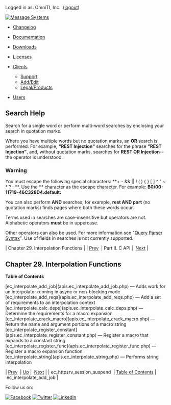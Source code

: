 Logged in as: OmniTI, Inc.  ([logout](https://support.messagesystems.com/logout.php))

[![Message Systems](https://support.messagesystems.com/images/ms-white205.png)](https://support.messagesystems.com/start.php) 

*   [Changelog](https://support.messagesystems.com/start.php?show=changelog)
*   [Documentation](https://support.messagesystems.com/docs/)
*   [Downloads](https://support.messagesystems.com/start.php)

*   [Licenses](https://support.messagesystems.com/license_summary.php)
*   <a href="">Clients</a>
    *   [Support](https://support.messagesystems.com/cs.php)
    *   [Add/Edit](https://support.messagesystems.com/edit_client.php)
    *   [Legal/Products](https://support.messagesystems.com/edit_products.php)
*   [Users](https://support.messagesystems.com/edit_customer.php)

## Search Help

Search for a single word or perform multi-word searches by enclosing your search in quotation marks.

Where you have multiple words but no quotation marks, an **OR** search is performed. For example, **"REST Injection"** searches for the phrase **"REST Injection"**, and, without quotation marks, searches for **REST OR Injection**--the operator is understood.

### Warning

You must escape the following special characters: **+ - && || ! ( ) { } [ ] ^ " ~ * ? : \**. Use the **\** character as the escape character. For example: **B0/00-11719-46C328D4\:default\:**

You can also perform **AND** searches, for example, **rest AND port** (no quotation marks) finds pages where both these words occur.

Terms used in searches are case-insensitive but operators are not. Alphabetic operators **must** be in uppercase.

Other operators can also be used. For more information see "[Query Parser Syntax](https://lucene.apache.org/core/old_versioned_docs/versions/3_0_0/queryparsersyntax.html)". Use of fields in searches is not currently supported.

| Chapter 29. Interpolation Functions |
| [Prev](apis.ec_httpsrv_session_suspend.php)  | Part II. C API |  [Next](apis.ec_interpolate_add_job.php) |

## Chapter 29. Interpolation Functions

**Table of Contents**

<dl class="toc">

<dt>[ec_interpolate_add_job](apis.ec_interpolate_add_job.php) — Adds work for an interpolator running in async or non-blocking mode</dt>

<dt>[ec_interpolate_add_reqs](apis.ec_interpolate_add_reqs.php) — Add a set of requirements to an interpolation context</dt>

<dt>[ec_interpolate_calc_deps](apis.ec_interpolate_calc_deps.php) — Determine the requirements for a macro expansion</dt>

<dt>[ec_interpolate_crack_macro](apis.ec_interpolate_crack_macro.php) — Return the name and argument portions of a macro string</dt>

<dt>[ec_interpolate_register_constant](apis.ec_interpolate_register_constant.php) — Register a macro that expands to a constant string</dt>

<dt>[ec_interpolate_register_func](apis.ec_interpolate_register_func.php) — Register a macro expansion function</dt>

<dt>[ec_interpolate_string](apis.ec_interpolate_string.php) — Performs string interpolation</dt>

</dl>

| [Prev](apis.ec_httpsrv_session_suspend.php)  | [Up](pt.apis.php) |  [Next](apis.ec_interpolate_add_job.php) |
| ec_httpsrv_session_suspend  | [Table of Contents](index.php) |  ec_interpolate_add_job |

Follow us on:

[![Facebook](https://support.messagesystems.com/images/icon-facebook.png)](http://www.facebook.com/messagesystems) [![Twitter](https://support.messagesystems.com/images/icon-twitter.png)](http://twitter.com/#!/MessageSystems) [![LinkedIn](https://support.messagesystems.com/images/icon-linkedin.png)](http://www.linkedin.com/company/message-systems)